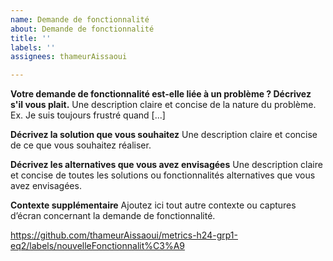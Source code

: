 ```yaml
---
name: Demande de fonctionnalité
about: Demande de fonctionnalité
title: ''
labels: ''
assignees: thameurAissaoui

---
```


**Votre demande de fonctionnalité est-elle liée à un problème ? Décrivez s'il vous plait.**
Une description claire et concise de la nature du problème. Ex. Je suis toujours frustré quand [...]

**Décrivez la solution que vous souhaitez**
Une description claire et concise de ce que vous souhaitez réaliser.

**Décrivez les alternatives que vous avez envisagées**
Une description claire et concise de toutes les solutions ou fonctionnalités alternatives que vous avez envisagées.

**Contexte supplémentaire**
Ajoutez ici tout autre contexte ou captures d’écran concernant la demande de fonctionnalité.

https://github.com/thameurAissaoui/metrics-h24-grp1-eq2/labels/nouvelleFonctionnalit%C3%A9
